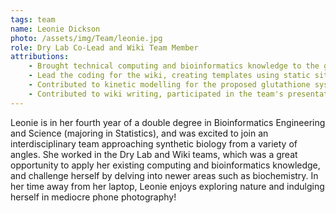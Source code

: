 ```yaml
---
tags: team
name: Leonie Dickson
photo: /assets/img/Team/leonie.jpg
role: Dry Lab Co-Lead and Wiki Team Member
attributions:
    - Brought technical computing and bioinformatics knowledge to the group when joining PROTECC Coral partway through the project in June
    - Lead the coding for the wiki, creating templates using static site generator 11ty and uploading each subgroup's content
    - Contributed to kinetic modelling for the proposed glutathione system and performed structural modelling on the heat shock protein HSP22E
    - Contributed to wiki writing, participated in the team's presentations, and contributed design ideas for the wiki and presentation video
---
```

​​Leonie is in her fourth year of a double degree in Bioinformatics Engineering and Science (majoring in Statistics), and was excited to join an interdisciplinary team approaching synthetic biology from a variety of angles. She worked in the Dry Lab and Wiki teams, which was a great opportunity to apply her existing computing and bioinformatics knowledge, and challenge herself by delving into newer areas such as biochemistry. In her time away from her laptop, Leonie enjoys exploring nature and indulging herself in mediocre phone photography!